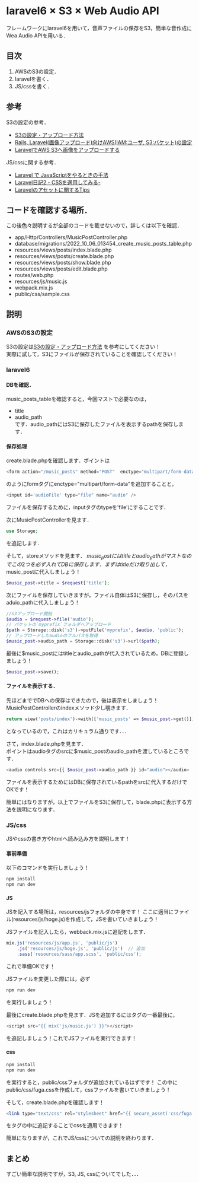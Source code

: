 # laravel6 × S3 × Web Audio API

フレームワークにlaravel6を用いて，音声ファイルの保存をS3，簡単な音作成にWea Audio APIを用いる．

## 目次
1. AWSのS3の設定．
2. laravelを書く．
3. JS/cssを書く．

## 参考
S3の設定の参考．
- [S3の設定・アップロード方法](https://notepm.jp/sharing/b51bf504-3032-407b-b520-0c73e0c25f70)
- [Rails, Laravel(画像アップロード)向けAWS(IAM:ユーザ, S3:バケット)の設定](https://qiita.com/nobu0717/items/4425c02157bc5e88d7b6)
- [LaravelでAWS S3へ画像をアップロードする](https://qiita.com/nobu0717/items/51dfcecda90d3c5958b8)

JS/cssに関する参考．
- [Laravel で JavaScriptをやるときの手法](https://qiita.com/ntm718/items/fed0e1060557a4e28ef3)
- [Laravel日記2 - CSSを適用してみる-](https://qiita.com/kotsuban-teikin/items/9b00d0faa0b7eaf70796)
- [Laravelのアセットに関するTips](https://qiita.com/sakuraya/items/411dbc2e1e633928340e)

## コードを確認する場所．
この後色々説明するが全部のコードを載せないので，詳しくは以下を確認．
- app/Http/Controllers/MusicPostController.php
- database/migrations/2022_10_06_013454_create_music_posts_table.php
- resources/views/posts/index.blade.php
- resources/views/posts/create.blade.php
- resources/views/posts/show.blade.php
- resources/views/posts/edit.blade.php
- routes/web.php
- resources/js/music.js
- webpack.mix.js
- public/css/sample.css

## 説明

### AWSのS3の設定

S3の設定は[S3の設定・アップロード方法](https://notepm.jp/sharing/b51bf504-3032-407b-b520-0c73e0c25f70)
を参考にしてください！  
実際に試して，S3にファイルが保存されていることを確認してください！

### laravel6

#### DBを確認．
music_posts_tableを確認すると，今回マストで必要なのは，
- title
- audio_path  
です．audio_pathにはS3に保存したファイルを表示するpathを保存します．

#### 保存処理
create.blade.phpを確認します．ポイントは
```php
<form action="/music_posts" method="POST"  enctype="multipart/form-data">
```
のようにformタグにenctype="multipart/form-data"を追加することと，
```php
<input id='audioFile' type="file" name="audio" />
```
ファイルを保存するために，inputタグのtypeを'file'にすることです．

次にMusicPostControllerを見ます．
```php
use Storage;
```
を追記します．

そして，storeメソッドを見ます．
$music_postにはtitleとaudio_pathがマストなのでこの2つを必ず入れてDBに保存します．  
まずはtitleだけ取り出して，$music_postに代入しましょう！
```php
$music_post->title = $request['title'];
```
次にファイルを保存していきますが，ファイル自体はS3に保存し，そのパスをaduio_pathに代入しましょう！
```php
//s3アップロード開始
$audio = $request->file('audio');
// バケットの`myprefix`フォルダへアップロード
$path = Storage::disk('s3')->putFile('myprefix', $audio, 'public');
// アップロードしたaudioのフルパスを取得
$music_post->audio_path = Storage::disk('s3')->url($path);
```
最後に$music_postにはtitleとaudio_pathが代入されているため，DBに登録しましょう！
```php
$music_post->save();
```

#### ファイルを表示する．
先ほどまででDBへの保存はできたので，後は表示をしましょう！  
MusicPostControllerのindexメソッド少し覗きます．
```php
return view('posts/index')->with(['music_posts' => $music_post->get()]);
```
となっているので，これはカリキュラム通りです．．．

さて，index.blade.phpを見ます．  
ポイントはaudioタグのsrcに$music_postのaudio_pathを渡しているところです．
```php
<audio controls src={{ $music_post->audio_path }} id="audio"></audio>
```
ファイルを表示するためにはDBに保存されているpathをsrcに代入するだけでOKです！

簡単にはなりますが，以上でファイルをS3に保存して，blade.phpに表示する方法を説明になります．

### JS/css
JSやcssの書き方やhtmlへ読み込み方を説明します！

#### 事前準備
以下のコマンドを実行しましょう！

```bash
npm install
npm run dev
```

#### JS
JSを記入する場所は，resources/jsフォルダの中身です！
ここに適当にファイル(resources/js/hoge.js)を作成して，JSを書いていきましょう！

JSファイルを記入したら，webback.mix.jsに追記をします．
```js
mix.js('resources/js/app.js', 'public/js')
    .js('resources/js/hoge.js', 'public/js')  // 追加
    .sass('resources/sass/app.scss', 'public/css');
```
これで準備OKです！

JSファイルを変更した際には，必ず
```bash
npm run dev
```
を実行しましょう！

最後にcreate.blade.phpを見ます．JSを追加するには<body>タグの一番最後に，
```php
<script src="{{ mix('js/music.js') }}"></script>
```
を追記しましょう！これでJSファイルを実行できます！

#### css
```bash
npm install
npm run dev
```
を実行すると，public/cssフォルダが追加されているはずです！
この中にpublic/css/fuga.cssを作成して，cssファイルを書いていきましょう！

そして，create.blade.phpを確認します！
```php
<link type="text/css" rel="stylesheet" href="{{ secure_asset('css/fuga.css') }}">
```
を<head>タグの中に追記することでcssを適用できます！

簡単になりますが，これでJS/cssについての説明を終わります．

## まとめ
すごい簡単な説明ですが，S3, JS, cssについてでした．．．
